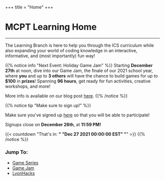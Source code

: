 +++
title = "Home"
+++

# MCPT Learning Home
---
The Learning Branch is here to help you through the ICS curriculum while also expanding your world of coding knowledge in an interactive, informative, and (most importantly) fun way!

{{% notice info "Next Event: Holiday Game Jam" %}}
Starting **December 27th** at noon, dive into our Game Jam, the finale of our 2021 school year, where **you** and up to **3 others** will have the chance to build games for up to **$100** in **prizes**! Spanning **96 hours**, get ready for fun activities, creative workshops, and more!

More info is available on our blog post [here](game-jam).
{{% /notice %}}

{{% notice tip "Make sure to sign up!" %}}

Make sure you've signed up [here](https://mcpt.ca/gamejam) so that you will be able to participate!

Signups close on **December 26th**, at **11:59 PM!**

{{< countdown "That's in: <b>" "Dec 27 2021 00:00:00 EST" "</b>" >}}
{{% /notice %}}

### Jump To:
* [Game Series](game-dev)
* [Game Jam](game-jam)
* [LyonHacks](lyon-hacks)